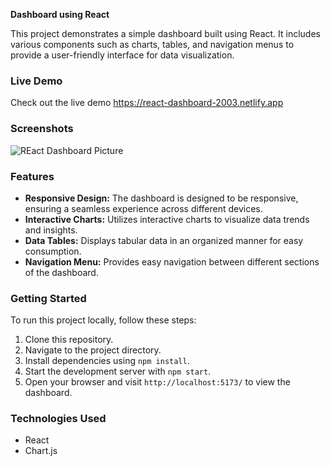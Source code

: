 **Dashboard using React**

This project demonstrates a simple dashboard built using React. It includes various components such as charts, tables, and navigation menus to provide a user-friendly interface for data visualization.

### Live Demo
Check out the live demo https://react-dashboard-2003.netlify.app

### Screenshots
![REact Dashboard Picture](https://github.com/DACHU021/React-DashBoard/assets/137294508/362080fa-d1de-4482-b7a1-9a4f768c92e3)


### Features
- **Responsive Design:** The dashboard is designed to be responsive, ensuring a seamless experience across different devices.
- **Interactive Charts:** Utilizes interactive charts to visualize data trends and insights.
- **Data Tables:** Displays tabular data in an organized manner for easy consumption.
- **Navigation Menu:** Provides easy navigation between different sections of the dashboard.
  
### Getting Started
To run this project locally, follow these steps:
1. Clone this repository.
2. Navigate to the project directory.
3. Install dependencies using `npm install`.
4. Start the development server with `npm start`.
5. Open your browser and visit `http://localhost:5173/` to view the dashboard.

### Technologies Used
- React
- Chart.js

